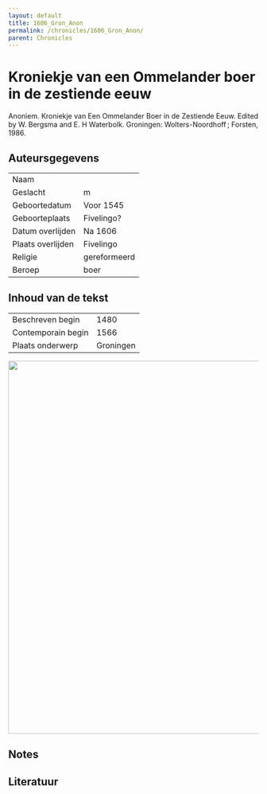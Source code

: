 ```yaml
---
layout: default
title: 1606_Gron_Anon
permalink: /chronicles/1606_Gron_Anon/
parent: Chronicles
--- 
```



# Kroniekje van een Ommelander boer in de zestiende eeuw 

Anoniem. Kroniekje van Een Ommelander Boer in de Zestiende Eeuw. Edited by W. Bergsma and E. H Waterbolk. Groningen: Wolters-Noordhoff ; Forsten, 1986. 

## Auteursgegevens 

| | | 
| --------------- | --------------- | 
| Naam |   | 
| Geslacht | m | 
 | Geboortedatum | Voor 1545 | 
| Geboorteplaats | Fivelingo? | 
| Datum overlijden | Na 1606 | 
| Plaats overlijden | Fivelingo | 
| Religie | gereformeerd | 
| Beroep | boer | 

## Inhoud van de tekst 

| | | 
| --------------- | --------------- | 
| Beschreven begin | 1480 | 
| Contemporain begin | 1566 | 
| Plaats onderwerp | Groningen | 

[<img src="..\..\barplots_chronicles\1606_Gron_Anon.jpg" width="750"/>](..\..\barplots_chronicles\1606_Gron_Anon.jpg) 

## Notes 

## Literatuur 

